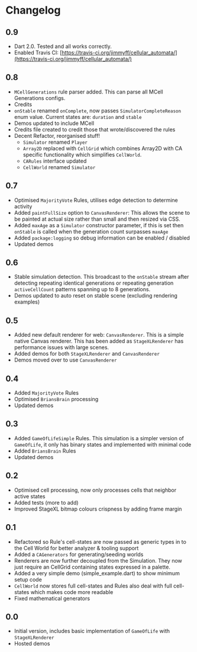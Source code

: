# Changelog

## 0.9

- Dart 2.0. Tested and all works correctly.
- Enabled Travis CI: [https://travis-ci.org/jimmyff/cellular_automata/](https://travis-ci.org/jimmyff/cellular_automata/)

## 0.8

- `MCellGenerations` rule parser added. This can parse all MCell Generations configs. 
- Credits
- `onStable` renamed `onComplete`, now passes `SimulatorCompleteReason` enum value. Current states are: `duration` and `stable`
- Demos updated to include MCell
- Credits file created to credit those that wrote/discovered the rules
- Decent Refactor, reorganised stuff! 
  - `Simulator` renamed `Player`
  - `Array2D` replaced with `CellGrid` which combines Array2D with CA specific functionality which simplifies `CellWorld`.
  - `CARules` interface updated
  - `CellWorld` renamed `Simulator`
   

## 0.7

- Optimised `MajorityVote` Rules, utilises edge detection to determine activity
- Added `paintFullSize` option to `CanvasRenderer`: This allows the scene to be painted at actual size rather than small and then resized via CSS.
- Added `maxAge` as a `Simulator` constructor parameter, if this is set then `onStable` is called when the generation count surpasses `maxAge`
- Added `package:logging` so debug information can be enabled / disabled 
- Updated demos

## 0.6

- Stable simulation detection. This broadcast to the `onStable` stream after detecting repeating identical generations or repeating generation `activeCellCount` patterns spanning up to 8 generations.
- Demos updated to auto reset on stable scene (excluding rendering examples)

## 0.5

- Added new default renderer for web: `CanvasRenderer`. This is a simple native Canvas renderer. This has been added as `StageXLRenderer` has performance issues with large scenes.
- Added demos for both `StageXLRenderer` and `CanvasRenderer`
- Demos moved over to use `CanvasRenderer`

## 0.4

- Added `MajorityVote` Rules
- Optimised `BriansBrain` processing
- Updated demos

## 0.3

- Added `GameOfLifeSimple` Rules. This simulation is a simpler version of `GameOfLife`, it only has binary states and implemented with minimal code
- Added `BriansBrain` Rules
- Updated demos

## 0.2

- Optimised cell processing, now only processes cells that neighbor active states
- Added tests (more to add)
- Improved StageXL bitmap colours crispness by adding frame margin 

## 0.1

- Refactored so Rule's cell-states are now passed as generic types in to the Cell World for better analyzer & tooling support
- Added a `CAGenerators` for generating/seeding worlds
- Renderers are now further decoupled from the Simulation. They now just require an CellGrid containing states expressed in a palette.
- Added a very simple demo (simple_example.dart) to show minimum setup code
- `CellWorld` now stores full cell-states and Rules also deal with full cell-states which makes code more readable
- Fixed mathematical generators

## 0.0

- Initial version, includes basic implementation of `GameOfLife` with `StageXLRenderer`
- Hosted demos
